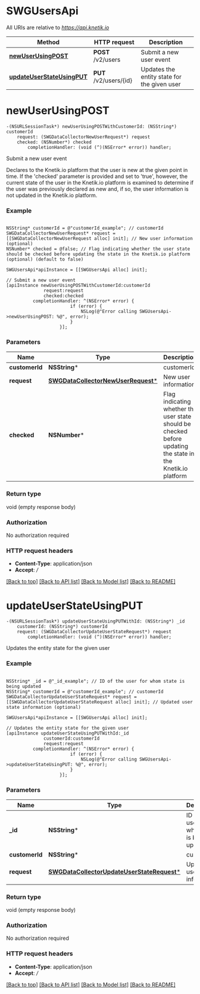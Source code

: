 # SWGUsersApi

All URIs are relative to *https://api.knetik.io*

Method | HTTP request | Description
------------- | ------------- | -------------
[**newUserUsingPOST**](SWGUsersApi.md#newuserusingpost) | **POST** /v2/users | Submit a new user event
[**updateUserStateUsingPUT**](SWGUsersApi.md#updateuserstateusingput) | **PUT** /v2/users/{id} | Updates the entity state for the given user


# **newUserUsingPOST**
```objc
-(NSURLSessionTask*) newUserUsingPOSTWithCustomerId: (NSString*) customerId
    request: (SWGDataCollectorNewUserRequest*) request
    checked: (NSNumber*) checked
        completionHandler: (void (^)(NSError* error)) handler;
```

Submit a new user event

Declares to the Knetik.io platform that the user is new at the given point in time. If the 'checked' parameter is provided and set to 'true', however, the current state of the user in the Knetik.io platform is examined to determine if the user was previously declared as new and, if so, the user information is not updated in the Knetik.io platform.

### Example 
```objc

NSString* customerId = @"customerId_example"; // customerId
SWGDataCollectorNewUserRequest* request = [[SWGDataCollectorNewUserRequest alloc] init]; // New user information (optional)
NSNumber* checked = @false; // Flag indicating whether the user state should be checked before updating the state in the Knetik.io platform (optional) (default to false)

SWGUsersApi*apiInstance = [[SWGUsersApi alloc] init];

// Submit a new user event
[apiInstance newUserUsingPOSTWithCustomerId:customerId
              request:request
              checked:checked
          completionHandler: ^(NSError* error) {
                        if (error) {
                            NSLog(@"Error calling SWGUsersApi->newUserUsingPOST: %@", error);
                        }
                    }];
```

### Parameters

Name | Type | Description  | Notes
------------- | ------------- | ------------- | -------------
 **customerId** | **NSString***| customerId | 
 **request** | [**SWGDataCollectorNewUserRequest***](SWGDataCollectorNewUserRequest*.md)| New user information | [optional] 
 **checked** | **NSNumber***| Flag indicating whether the user state should be checked before updating the state in the Knetik.io platform | [optional] [default to false]

### Return type

void (empty response body)

### Authorization

No authorization required

### HTTP request headers

 - **Content-Type**: application/json
 - **Accept**: */*

[[Back to top]](#) [[Back to API list]](../README.md#documentation-for-api-endpoints) [[Back to Model list]](../README.md#documentation-for-models) [[Back to README]](../README.md)

# **updateUserStateUsingPUT**
```objc
-(NSURLSessionTask*) updateUserStateUsingPUTWithId: (NSString*) _id
    customerId: (NSString*) customerId
    request: (SWGDataCollectorUpdateUserStateRequest*) request
        completionHandler: (void (^)(NSError* error)) handler;
```

Updates the entity state for the given user

### Example 
```objc

NSString* _id = @"_id_example"; // ID of the user for whom state is being updated
NSString* customerId = @"customerId_example"; // customerId
SWGDataCollectorUpdateUserStateRequest* request = [[SWGDataCollectorUpdateUserStateRequest alloc] init]; // Updated user state information (optional)

SWGUsersApi*apiInstance = [[SWGUsersApi alloc] init];

// Updates the entity state for the given user
[apiInstance updateUserStateUsingPUTWithId:_id
              customerId:customerId
              request:request
          completionHandler: ^(NSError* error) {
                        if (error) {
                            NSLog(@"Error calling SWGUsersApi->updateUserStateUsingPUT: %@", error);
                        }
                    }];
```

### Parameters

Name | Type | Description  | Notes
------------- | ------------- | ------------- | -------------
 **_id** | **NSString***| ID of the user for whom state is being updated | 
 **customerId** | **NSString***| customerId | 
 **request** | [**SWGDataCollectorUpdateUserStateRequest***](SWGDataCollectorUpdateUserStateRequest*.md)| Updated user state information | [optional] 

### Return type

void (empty response body)

### Authorization

No authorization required

### HTTP request headers

 - **Content-Type**: application/json
 - **Accept**: */*

[[Back to top]](#) [[Back to API list]](../README.md#documentation-for-api-endpoints) [[Back to Model list]](../README.md#documentation-for-models) [[Back to README]](../README.md)

